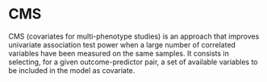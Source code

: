 # CMS

CMS (covariates for multi-phenotype studies) is an approach that improves univariate association test power when a large number of correlated variables have been measured on the same samples. It consists in selecting, for a given outcome-predictor pair, a set of available variables to be included in the model as covariate.

